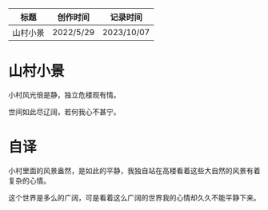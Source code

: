 | 标题         | 创作时间  | 记录时间   |
| ------------ | --------- | ---------- |
| 山村小景 | 2022/5/29 | 2023/10/07 |

# 山村小景

小村风光倍是静，独立危楼观有情。

世间如此尽辽阔，若何我心不甚宁。

# 自译

小村里面的风景盎然，是如此的平静，我独自站在高楼看着这些大自然的风景有着复杂的心情。

这个世界是多么的广阔，可是看着这么广阔的世界我的心情却久久不能平静下来。

